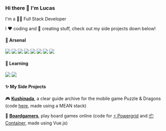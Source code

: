 ### Hi there 👋 I'm Lucas 

I'm a 👨‍💻 Full Stack Developer

I :heart: coding and :art: creating stuff, check out my side projects down below!

#### 🔫 Arsenal
<img src="https://img.shields.io/badge/JavaScript-F7DF1E?style=for-the-badge&logo=javascript&logoColor=black" /> <img src="https://img.shields.io/badge/TypeScript-007ACC?style=for-the-badge&logo=typescript&logoColor=white" /> <img src="https://img.shields.io/badge/Angular-DD0031?style=for-the-badge&logo=angular&logoColor=white" /> <img src="https://img.shields.io/badge/Vue.js-4FC08D?style=for-the-badge&logo=vue.js&logoColor=white" /> <img src="https://img.shields.io/badge/C%23-239120?style=for-the-badge&logo=c sharp&logoColor=white" /> <img src="https://img.shields.io/badge/JAVA-007396?style=for-the-badge&logo=java&logoColor=white" /> <img src="https://img.shields.io/badge/MSSQL-CC2927?style=for-the-badge&logo=microsoft sql server&logoColor=white" /> <img src="https://img.shields.io/badge/MONGODB-47A248?style=for-the-badge&logo=mongodb&logoColor=white" />

#### 🌱 Learning
<img src="https://img.shields.io/badge/node.js%20-%23339933.svg?&style=for-the-badge&logo=node.js&logoColor=white" /> <img src="https://img.shields.io/badge/React-20232A?style=for-the-badge&logo=react&logoColor=61DAFB" />

#### ✨ My Side Projects
🎮 **[Kushinada](https://kushinadahime.com/)**, a clear guide archive for the mobile game Puzzle & Dragons (code [here](https://github.com/LucasAMello/kushinada), made using a MEAN stack)

:game_die: **[Boardgamers](https://www.boardgamers.space/)**, play board games online (code for [⚡ Powergrid](https://github.com/boardgamers/powergrid) and [:package: Container](https://github.com/boardgamers/container), made using Vue.js)
